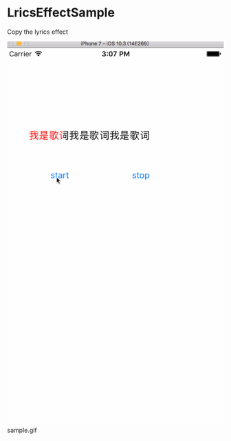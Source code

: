 # LricsEffectSample
Copy the lyrics effect


 ![image](https://github.com/misszkl/LricsEffectSample/blob/master/sample.gif)
sample.gif
